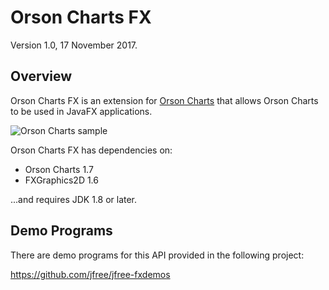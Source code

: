 Orson Charts FX
===============

Version 1.0, 17 November 2017.

Overview
--------
Orson Charts FX is an extension for [Orson Charts](https://github.com/jfree/orson-charts "Orson Charts Project Page at GitHub") 
that allows Orson Charts to be used in JavaFX applications.

![Orson Charts sample](http://www.object-refinery.com/orsoncharts/images/orsoncharts_fx.png)

Orson Charts FX has dependencies on:

* Orson Charts 1.7
* FXGraphics2D 1.6

...and requires JDK 1.8 or later.


Demo Programs
-------------
There are demo programs for this API provided in the following project:

https://github.com/jfree/jfree-fxdemos
